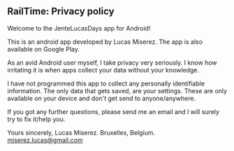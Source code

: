 ## RailTime: Privacy policy

Welcome to the JenteLucasDays app for Android!

This is an android app developed by Lucas Miserez. The app is also available on Google Play.

As an avid Android user myself, I take privacy very seriously.
I know how irritating it is when apps collect your data without your knowledge.

I have not programmed this app to collect any personally identifiable information. The only data that gets saved, are your settings. These are only available on your device and don't get send to anyone/anywhere.

If you got any further questions, please send me an email and I will surely try to fix it/help you.

Yours sincerely,
Lucas Miserez.
Bruxelles, Belgium.
miserez.lucas@gmail.com
